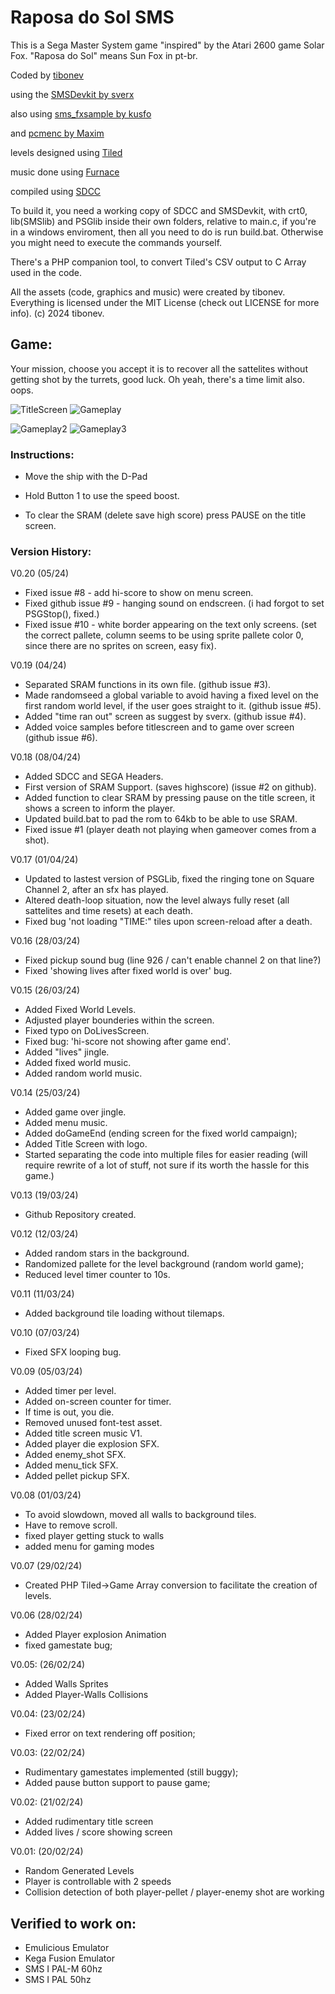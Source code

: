 # Raposa do Sol SMS
This is a Sega Master System game "inspired" by the Atari 2600 game Solar Fox. 
"Raposa do Sol" means Sun Fox in pt-br.

Coded by [tibonev](http://classicgames.com.br)


using the [SMSDevkit by sverx](https://github.com/sverx/devkitSMS)


also using [sms_fxsample by kusfo](https://github.com/kusfo/sms-fxsample)


and [pcmenc by Maxim](https://github.com/kusfo/sms-fxsample)


levels designed using [Tiled](http://mapeditor.org)


music done using [Furnace](https://tildearrow.org/furnace/)


compiled using [SDCC](https://sdcc.sourceforge.net)


To build it, you need a working copy of SDCC and SMSDevkit, with crt0, lib(SMSlib) and PSGlib inside their own folders, relative to main.c, if you're in a windows enviroment, then all you need to do is run build.bat.
Otherwise you might need to execute the commands yourself. 

There's a PHP companion tool, to convert Tiled's CSV output to C Array used in the code.

All the assets (code, graphics and music) were created by tibonev. 
Everything is licensed under the MIT License (check out LICENSE for more info).
(c) 2024 tibonev.

## Game: 
Your mission, choose you accept it is to recover all the sattelites without getting shot by the turrets, good luck.
Oh yeah, there's a time limit also. oops.

![TitleScreen](http://classicgames.com.br/temp/raposa1.png) ![Gameplay](http://classicgames.com.br/temp/raposa2.png)

![Gameplay2](http://classicgames.com.br/temp/raposa3.png) ![Gameplay3](http://classicgames.com.br/temp/raposa4.png)

### Instructions:
- Move the ship with the D-Pad
- Hold Button 1 to use the speed boost.

- To clear the SRAM (delete save high score) press PAUSE on the title screen.

### Version History: 
V0.20 (05/24)
- Fixed issue #8 - add hi-score to show on menu screen. 
- Fixed github issue #9 - hanging sound on endscreen. (i had forgot to set PSGStop(), fixed.)
- Fixed issue #10 - white border appearing on the text only screens. (set the correct pallete, column seems to be using sprite pallete color 0, since there are no sprites on screen, easy fix).

V0.19 (04/24)
- Separated SRAM functions in its own file. (github issue #3).
- Made randomseed a global variable to avoid having a fixed level on the first random world level, if the user goes straight to it. (github issue #5).
- Added "time ran out" screen as suggest by sverx. (github issue #4).
- Added voice samples before titlescreen and to game over screen (github issue #6).

V0.18 (08/04/24)
- Added SDCC and SEGA Headers.
- First version of SRAM Support. (saves highscore) (issue #2 on github).
- Added function to clear SRAM by pressing pause on the title screen, it shows a screen to inform the player.
- Updated build.bat to pad the rom to 64kb to be able to use SRAM.
- Fixed issue #1 (player death not playing when gameover comes from a shot).

V0.17 (01/04/24)
- Updated to lastest version of PSGLib, fixed the ringing tone on Square Channel 2, after an sfx has played.
- Altered death-loop situation, now the level always fully reset (all sattelites and time resets) at each death.
- Fixed bug 'not loading "TIME:" tiles upon screen-reload after a death.

V0.16 (28/03/24)
- Fixed pickup sound bug (line 926 / can't enable channel 2 on that line?)
- Fixed 'showing lives after fixed world is over' bug.

V0.15 (26/03/24)
- Added Fixed World Levels.
- Adjusted player bounderies within the screen.
- Fixed typo on DoLivesScreen.
- Fixed bug: 'hi-score not showing after game end'.
- Added "lives" jingle.
- Added fixed world music.
- Added random world music.

V0.14 (25/03/24)
- Added game over jingle.
- Added menu music.
- Added doGameEnd (ending screen for the fixed world campaign);
- Added Title Screen with logo.
- Started separating the code into multiple files for easier reading (will require rewrite of a lot of stuff, not sure if its worth the hassle for this game.)

V0.13 (19/03/24)
- Github Repository created.

V0.12 (12/03/24)
- Added random stars in the background.
- Randomized pallete for the level background (random world game);
- Reduced level timer counter to 10s.

V0.11 (11/03/24)
- Added background tile loading without tilemaps.

V0.10 (07/03/24)
- Fixed SFX looping bug. 

V0.09 (05/03/24)
- Added timer per level.
- Added on-screen counter for timer.
- If time is out, you die.
- Removed unused font-test asset.
- Added title screen music V1.
- Added player die explosion SFX.
- Added enemy_shot SFX.
- Added menu_tick SFX.
- Added pellet pickup SFX.

V0.08 (01/03/24)
- To avoid slowdown, moved all walls to background tiles.
- Have to remove scroll.
- fixed player getting stuck to walls
- added menu for gaming modes

V0.07 (29/02/24)
- Created PHP Tiled->Game Array conversion to facilitate the creation of levels.

V0.06 (28/02/24)
- Added Player explosion Animation
- fixed gamestate bug;

V0.05: (26/02/24)
- Added Walls Sprites
- Added Player-Walls Collisions

V0.04: (23/02/24)
- Fixed error on text rendering off position;

V0.03: (22/02/24)
- Rudimentary gamestates implemented (still buggy);
- Added pause button support to pause game;

V0.02: (21/02/24)
- Added rudimentary title screen
- Added lives / score showing screen

V0.01: (20/02/24)
- Random Generated Levels
- Player is controllable with 2 speeds
- Collision detection of both player-pellet / player-enemy shot are working

## Verified to work on: 
- Emulicious Emulator
- Kega Fusion Emulator
- SMS I PAL-M 60hz
- SMS I PAL 50hz